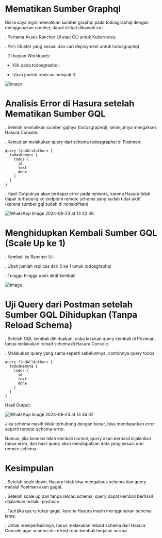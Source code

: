 # Mematikan Sumber Graphql

Disini saya ingin mematikan sumber graphql pada todosgraphql dengan menggunakan rancher, dapat dilihat dibawah ini :

. Pertama Akses Rancher UI atau CLI untuk Kubernetes.

. Pilih Cluster yang sesuai dan cari deployment untuk todosgraphql

. Di bagian Workloads:

- Klik pada todosgraphql.

- Ubah jumlah replicas menjadi 0.

![image](https://github.com/user-attachments/assets/1af45995-08e3-4993-b3f3-c5105a8ff026)

# Analisis Error di Hasura setelah Mematikan Sumber GQL

. Setelah mematikan sumber gqlnya (todosgraphql), selanjutnya mengakses Hasura Console.

. Kemudian melakukan query dari schema todosgraphql di Postman:

```
query findAllAuthors {
  todosRemote {
    todos {
      id
      text
      done
    }
  }
}
```
. Hasil Outputnya akan terdapat error pada network, karena Hasura tidak dapat terhubung ke endpoint remote schema yang sudah tidak aktif. (karena sumber gql sudah di nonaktifkan)

![WhatsApp Image 2024-09-23 at 13 32 46](https://github.com/user-attachments/assets/20aeb11c-1171-467c-aadd-04c2f6a00b40)

# Menghidupkan Kembali Sumber GQL (Scale Up ke 1)

. Kembali ke Rancher UI.

. Ubah jumlah replicas dari 0 ke 1 untuk todosgraphql 

. Tunggu hingga pods aktif kembali.

![image](https://github.com/user-attachments/assets/f4151fa2-4206-4e37-a234-c9a0d44dcc52)

# Uji Query dari Postman setelah Sumber GQL Dihidupkan (Tanpa Reload Schema)

. Setelah GQL kembali dihidupkan, coba lakukan query kembali di Postman, tanpa melakukan reload schema di Hasura Console.

. Melakukan query yang sama seperti sebelumnya, contohnya query todos:

```
query findAllAuthors {
  todosRemote {
    todos {
      id
      text
      done
    }
  }
}
```
Hasil Output:

![WhatsApp Image 2024-09-23 at 13 36 02](https://github.com/user-attachments/assets/f89e01e2-9f9f-48f2-959a-4c43ae277cad)

Jika schema masih tidak terhubung dengan benar, bisa mendapatkan error seperti remote-schema-error.

Namun, jika koneksi telah kembali normal, query akan berhasil dijalankan tanpa error, dan hasil query akan mendapatkan data yang sesuai dari remote schema.

# Kesimpulan

. Setelah scale down, Hasura tidak bisa mengakses schema dan query melalui Postman akan gagal.

. Setelah scale up dan tanpa reload schema, query dapat kembali berhasil dijalankan melalui postman 

. Tapi jika query tetap gagal, karena Hasura masih menggunakan schema lama.

. Untuk memperbaikinya, harus melakukan reload schema dari Hasura Console agar schema di-refresh dan kembali berjalan normal.
